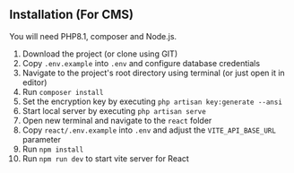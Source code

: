 ## Installation (For CMS)
You will need PHP8.1, composer and Node.js.

1. Download the project (or clone using GIT)
2. Copy `.env.example` into `.env` and configure database credentials
3. Navigate to the project's root directory using terminal (or just open it in editor)
4. Run `composer install`
5. Set the encryption key by executing `php artisan key:generate --ansi`
6. Start local server by executing `php artisan serve`
7. Open new terminal and navigate to the `react` folder
8. Copy `react/.env.example` into `.env` and adjust the `VITE_API_BASE_URL` parameter
9. Run `npm install`
10. Run `npm run dev` to start vite server for React
